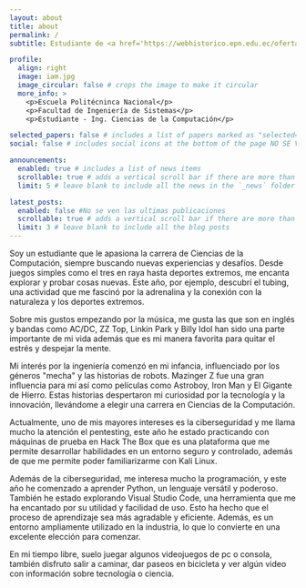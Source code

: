 ```yaml
---
layout: about
title: about
permalink: /
subtitle: Estudiante de <a href='https://webhistorico.epn.edu.ec/oferta-academica/grado/ingenieria-tecnologia/carreras-de-grado/rra-computacion/'> Ingeniería en Ciencias de la Computación.</a>. Interesado en la Ciberseguridad y la programación.

profile:
  align: right
  image: iam.jpg
  image_circular: false # crops the image to make it circular
  more_info: >
    <p>Escuela Politécninca Nacional</p>
    <p>Facultad de Ingeniería de Sistemas</p>
    <p>Estudiante - Ing. Ciencias de la Computación</p>

selected_papers: false # includes a list of papers marked as "selected={true}" NO SE VEN LOS ARTICULOS
social: false # includes social icons at the bottom of the page NO SE VEN LAS REDES SOCIALES

announcements:
  enabled: true # includes a list of news items
  scrollable: true # adds a vertical scroll bar if there are more than 3 news items
  limit: 5 # leave blank to include all the news in the `_news` folder

latest_posts:
  enabled: false #No se ven las ultimas publicaciones 
  scrollable: true # adds a vertical scroll bar if there are more than 3 new posts items
  limit: 3 # leave blank to include all the blog posts
---
```

Soy un estudiante que le apasiona la carrera de Ciencias de la Computación, siempre buscando nuevas experiencias y desafíos. Desde juegos simples como el tres en raya hasta deportes extremos, me encanta explorar y probar cosas nuevas. Este año, por ejemplo, descubrí el tubing, una actividad que me fascinó por la adrenalina y la conexión con la naturaleza y los deportes extremos.

Sobre mis gustos empezando por la música, me gusta las que son en inglés y bandas como AC/DC, ZZ Top, Linkin Park y Billy Idol han sido una parte importante de mi vida además que es mi manera favorita para quitar el estrés y despejar la mente.

Mi interés por la ingeniería comenzó en mi infancia, influenciado por los géneros "mecha" y las historias de robots. Mazinger Z fue una gran influencia para mí así como películas como Astroboy, Iron Man y El Gigante de Hierro. Estas historias despertaron mi curiosidad por la tecnología y la innovación, llevándome a elegir una carrera en Ciencias de la Computación.

Actualmente, uno de mis mayores intereses es la ciberseguridad y me llama mucho la atención el pentesting, este año he estado practicando con máquinas de prueba en Hack The Box que es una plataforma que me permite desarrollar habilidades en un entorno seguro y controlado, además de que me permite poder familiarizarme con Kali Linux. 

Además de la ciberseguridad, me interesa mucho la programación, y este año he comenzado a aprender Python, un lenguaje versátil y poderoso. También he estado explorando Visual Studio Code, una herramienta que me ha encantado por su utilidad y facilidad de uso. Esto ha hecho que el proceso de aprendizaje sea más agradable y eficiente. Además, es un entorno ampliamente utilizado en la industria, lo que lo convierte en una excelente elección para comenzar.

En mi tiempo libre, suelo juegar algunos videojuegos de pc o consola, también disfruto salir a caminar, dar paseos en bicicleta y ver algún video con información sobre tecnología o ciencia.

<!-- Tell the world about yourself. Link to your favorite [subreddit](http://reddit.com). You can put a picture in, too. The code is already in, just name your picture `prof_pic.jpg` and put it in the `img/` folder.

Put your address / P.O. box / other info right below your picture. You can also disable any of these elements by editing `profile` property of the YAML header of your `_pages/about.md`. Edit `_bibliography/papers.bib` and Jekyll will render your [publications page](/al-folio/publications/) automatically.

Link to your social media connections, too. This theme is set up to use [Font Awesome icons](https://fontawesome.com/) and [Academicons](https://jpswalsh.github.io/academicons/), like the ones below. Add your Facebook, Twitter, LinkedIn, Google Scholar, or just disable all of them. -->

